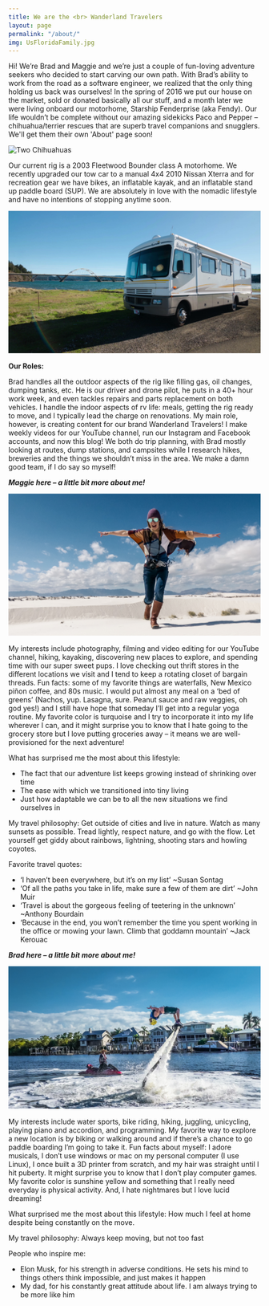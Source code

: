 ```yaml
---
title: We are the <br> Wanderland Travelers
layout: page
permalink: "/about/"
img: UsFloridaFamily.jpg
---
```


Hi! We’re Brad and Maggie and we’re just a couple of fun-loving adventure seekers who decided to start carving our own path. With Brad’s ability to work from the road as a software engineer, we realized that the only thing holding us back was ourselves! In the spring of 2016 we put our house on the market, sold or donated basically all our stuff, and a month later we were living onboard our motorhome, Starship Fenderprise (aka Fendy). Our life wouldn’t be complete without our amazing sidekicks Paco and Pepper – chihuahua/terrier rescues that are superb travel companions and snugglers. We'll get them their own 'About' page soon!

![Two Chihuahuas](/images/COPnP.jpg)

Our current rig is a 2003 Fleetwood Bounder class A motorhome. We recently upgraded our tow car to a manual 4x4 2010 Nissan Xterra and for recreation gear we have bikes, an inflatable kayak, and an inflatable stand up paddle board (SUP).  We are absolutely in love with the nomadic lifestyle and have no intentions of stopping anytime soon.

![RV parked by a bridge and ocean ](/images/ORFendy.png)

**Our Roles:**


Brad handles all the outdoor aspects of the rig like filling gas, oil changes, dumping tanks, etc. He is our driver and drone pilot, he puts in a 40+ hour work week, and even tackles repairs and parts replacement on both vehicles. I handle the indoor aspects of rv life: meals, getting the rig ready to move, and I typically lead the charge on renovations. My main role, however, is creating content for our brand Wanderland Travelers! I make weekly videos for our YouTube channel, run our Instagram and Facebook accounts, and now this blog! We both do trip planning, with Brad mostly looking at routes, dump stations, and campsites while I research hikes, breweries and the things we shouldn’t miss in the area. We make a damn good team, if I do say so myself!

***Maggie here – a little bit more about me!***

![Woman at White Sands National Monument](/images/MWSandsRun.jpg)

My interests include photography, filming and video editing for our YouTube channel, hiking, kayaking, discovering new places to explore, and spending time with our super sweet pups. I love checking out thrift stores in the different locations we visit and I tend to keep a rotating closet of bargain threads. Fun facts: some of my favorite things are waterfalls, New Mexico piñon coffee, and 80s music. I would put almost any meal on a ‘bed of greens’ (Nachos, yup. Lasagna, sure. Peanut sauce and raw veggies, oh god yes!) and I still have hope that someday I’ll get into a regular yoga routine. My favorite color is turquoise and I try to incorporate it into my life wherever I can, and it might surprise you to know that I hate going to the grocery store but I love putting groceries away – it means we are well-provisioned for the next adventure!

What has surprised me the most about this lifestyle:
* The fact that our adventure list keeps growing instead of shrinking over time
* The ease with which we transitioned into tiny living
* Just how adaptable we can be to all the new situations we find ourselves in

My travel philosophy: Get outside of cities and live in nature. Watch as many sunsets as possible. Tread lightly, respect nature, and go with the flow. Let yourself get giddy about rainbows, lightning, shooting stars and howling coyotes.

Favorite travel quotes:
* ‘I haven’t been everywhere, but it’s on my list’ ~Susan Sontag
* ‘Of all the paths you take in life, make sure a few of them are dirt’ ~John Muir
* ‘Travel is about the gorgeous feeling of teetering in the unknown’ ~Anthony Bourdain
* ‘Because in the end, you won’t remember the time you spent working in the office or mowing your lawn. Climb that goddamn mountain’ ~Jack Kerouac

***Brad here – a little bit more about me!***

![Man on fly board watercraft](/images/BFlyBoard.jpg)

My interests include water sports, bike riding, hiking, juggling, unicycling, playing piano and accordion, and programming. My favorite way to explore a new location is by biking or walking around and if there’s a chance to go paddle boarding I’m going to take it. Fun facts about myself: I adore musicals, I don’t use windows or mac on my personal computer (I use Linux), I once built a 3D printer from scratch, and my hair was straight until I hit puberty. It might surprise you to know that I don’t play computer games. My favorite color is sunshine yellow and something that I really need everyday is physical activity. And, I hate nightmares but I love lucid dreaming!

What surprised me the most about this lifestyle: How much I feel at home despite being constantly on the move.

My travel philosophy: Always keep moving, but not too fast

People who inspire me:
* Elon Musk, for his strength in adverse conditions. He sets his mind to things others think impossible, and just makes it happen
* My dad, for his constantly great attitude about life. I am always trying to be more like him